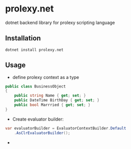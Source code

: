 # prolexy.net
dotnet backend library for prolexy scripting language

## Installation

```shell
dotnet install prolexy.net
```

## Usage

- define prolexy context as a type

```csharp
public class BusinessObject
{
    public string Name { get; set; }
    public DateTime BirthDay { get; set; }
    public bool Marrried { get; set; }
}
```
- Create evaluator builder:

```csharp
var evaluatorBuilder = EvaluatorContextBuilder.Default
    .AsClrEvaluatorBuilder();
```
- 
